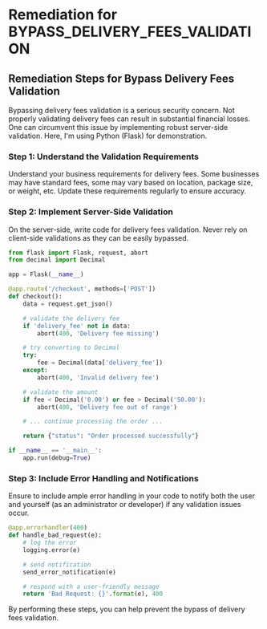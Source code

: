 # Remediation for BYPASS_DELIVERY_FEES_VALIDATION

## Remediation Steps for Bypass Delivery Fees Validation
Bypassing delivery fees validation is a serious security concern. Not properly validating delivery fees can result in substantial financial losses. One can circumvent this issue by implementing robust server-side validation. Here, I'm using Python (Flask) for demonstration.

### Step 1: Understand the Validation Requirements
Understand your business requirements for delivery fees. Some businesses may have standard fees, some may vary based on location, package size, or weight, etc. Update these requirements regularly to ensure accuracy.

### Step 2: Implement Server-Side Validation
On the server-side, write code for delivery fees validation. Never rely on client-side validations as they can be easily bypassed.

```python
from flask import Flask, request, abort
from decimal import Decimal

app = Flask(__name__)

@app.route('/checkout', methods=['POST'])
def checkout():
    data = request.get_json()

    # validate the delivery fee
    if 'delivery_fee' not in data:
        abort(400, 'Delivery fee missing')

    # try converting to Decimal
    try:
        fee = Decimal(data['delivery_fee'])
    except:
        abort(400, 'Invalid delivery fee')

    # validate the amount
    if fee < Decimal('0.00') or fee > Decimal('50.00'):
        abort(400, 'Delivery fee out of range')

    # ... continue processing the order ...

    return {"status": "Order processed successfully"}

if __name__ == '__main__':
    app.run(debug=True)
```

### Step 3: Include Error Handling and Notifications
Ensure to include ample error handling in your code to notify both the user and yourself (as an administrator or developer) if any validation issues occur.

```python
@app.errorhandler(400)
def handle_bad_request(e):
    # log the error
    logging.error(e)

    # send notification 
    send_error_notification(e)

    # respond with a user-friendly message
    return 'Bad Request: {}'.format(e), 400
```

By performing these steps, you can help prevent the bypass of delivery fees validation.